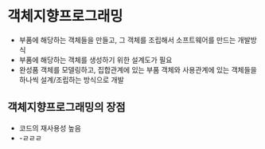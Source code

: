 # 객체지향프로그래밍
- 부품에 해당하는 객체들을 만들고, 그 객체를 조립해서 소프트웨어를 만드는 개발방식
- 부품에 해당하는 객체를 생성하기 위한 설계도가 필요
- 완성품 객체를 모델링하고, 집합관계에 있는 부품 객체와 사용관계에 있는 객체들을 하나씩 설계/조립하는 방식으로 개발

## 객체지향프로그래밍의 장점
- 코드의 재사용성 높음
- -ㄹㄹㄹ
